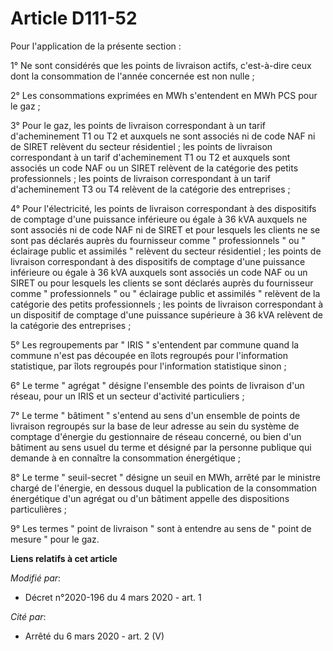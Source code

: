 # Article D111-52

Pour l'application de la présente section :

1° Ne sont considérés que les points de livraison actifs, c'est-à-dire ceux dont la consommation de l'année concernée est non
nulle ;

2° Les consommations exprimées en MWh s'entendent en MWh PCS pour le gaz ;

3° Pour le gaz, les points de livraison correspondant à un tarif d'acheminement T1 ou T2 et auxquels ne sont associés ni de
code NAF ni de SIRET relèvent du secteur résidentiel ; les points de livraison correspondant à un tarif d'acheminement T1 ou
T2 et auxquels sont associés un code NAF ou un SIRET relèvent de la catégorie des petits professionnels ; les points de
livraison correspondant à un tarif d'acheminement T3 ou T4 relèvent de la catégorie des entreprises ;

4° Pour l'électricité, les points de livraison correspondant à des dispositifs de comptage d'une puissance inférieure ou
égale à 36 kVA auxquels ne sont associés ni de code NAF ni de SIRET et pour lesquels les clients ne se sont pas déclarés
auprès du fournisseur comme " professionnels " ou " éclairage public et assimilés " relèvent du secteur résidentiel ; les
points de livraison correspondant à des dispositifs de comptage d'une puissance inférieure ou égale à 36 kVA auxquels sont
associés un code NAF ou un SIRET ou pour lesquels les clients se sont déclarés auprès du fournisseur comme " professionnels "
ou " éclairage public et assimilés " relèvent de la catégorie des petits professionnels ; les points de livraison
correspondant à un dispositif de comptage d'une puissance supérieure à 36 kVA relèvent de la catégorie des entreprises ;

5° Les regroupements par " IRIS " s'entendent par commune quand la commune n'est pas découpée en îlots regroupés pour
l'information statistique, par îlots regroupés pour l'information statistique sinon ;

6° Le terme " agrégat " désigne l'ensemble des points de livraison d'un réseau, pour un IRIS et un secteur d'activité
particuliers ;

7° Le terme " bâtiment " s'entend au sens d'un ensemble de points de livraison regroupés sur la base de leur adresse au sein
du système de comptage d'énergie du gestionnaire de réseau concerné, ou bien d'un bâtiment au sens usuel du terme et désigné
par la personne publique qui demande à en connaître la consommation énergétique ;

8° Le terme " seuil-secret " désigne un seuil en MWh, arrêté par le ministre chargé de l'énergie, en dessous duquel la
publication de la consommation énergétique d'un agrégat ou d'un bâtiment appelle des dispositions particulières ;

9° Les termes " point de livraison " sont à entendre au sens de " point de mesure " pour le gaz.

**Liens relatifs à cet article**

_Modifié par_:

  - Décret n°2020-196 du 4 mars 2020 - art. 1

_Cité par_:

  - Arrêté du 6 mars 2020 - art. 2 (V)
